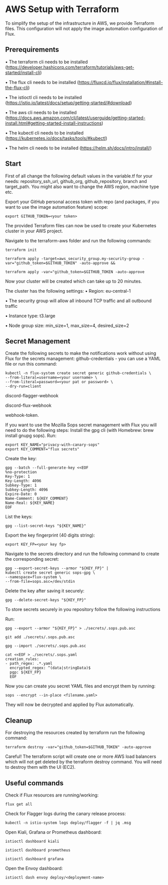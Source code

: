 # AWS Setup with Terraform

To simplify the setup of the infrastructure in AWS, we provide Terraform files. This configuration will not apply the image
automation configuration of Flux. 

## Prerequirements
•   The terraform cli needs to be installed (https://developer.hashicorp.com/terraform/tutorials/aws-get-started/install-cli)

•   The flux cli needs to be installed (https://fluxcd.io/flux/installation/#install-the-flux-cli)

•   The istioctl cli needs to be installed (https://istio.io/latest/docs/setup/getting-started/#download)

•   The aws cli needs to be installed (https://docs.aws.amazon.com/cli/latest/userguide/getting-started-install.html#getting-started-install-instructions)

•   The kubectl cli needs to be installed (https://kubernetes.io/docs/tasks/tools/#kubectl)

•   The helm cli needs to be installed (https://helm.sh/docs/intro/install/)

## Start
First of all change the following default values in the variable.tf for your needs:
repository_ssh_url, github_org, github_repository, branch and target_path. You might also want to change the AWS region, machine type etc.

Export your GitHub personal access token with repo (and packages, if you want to use the image automation feature) scope:
```shell
export GITHUB_TOKEN=<your token>
```

The provided Terraform files can now be used to create your Kubernetes cluster in your AWS project.

Navigate to the terraform-aws folder and run the following commands:
```shell
terraform init
```
```shell
terraform apply -target=aws_security_group.my-security-group -var="github_token=$GITHUB_TOKEN" -auto-approve &&  

terraform apply -var="github_token=$GITHUB_TOKEN -auto-approve
```

Now your cluster will be created which can take up to 20 minutes.

The cluster has the following settings:
•	Region: eu-central-1

•	The security group will allow all inbound TCP traffic and all outbound traffic

•	Instance type: t3.large

•   Node group size: min_size=1, max_size=4, desired_size=2

## Secret Management
Create the following secrets to make the notifications work without using Flux for the secrets management:
github-credentials - you can use a YAML file or run this command:
```shell
kubectl -n flux-system create secret generic github-credentials \
--from-literal=username=<your username> \
--from-literal=password=<your pat or password> \
--dry-run=client 
```
discord-flagger-webhook

discord-flux-webhook

webhook-token.

If you want to use the Mozilla Sops secret management with Flux you will need to do the following steps:
Install the gpg cli (with Homebrew: brew install gnupg sops).
Run:
```shell
export KEY_NAME="privacy-with-canary-sops"
export KEY_COMMENT="flux secrets"
```
Create the key:
```shell
gpg --batch --full-generate-key <<EOF
%no-protection
Key-Type: 1
Key-Length: 4096
Subkey-Type: 1
Subkey-Length: 4096
Expire-Date: 0
Name-Comment: ${KEY_COMMENT}
Name-Real: ${KEY_NAME}
EOF
```
List the keys:
```shell
gpg --list-secret-keys "${KEY_NAME}"
```
Export the key fingerprint (40 digits string):
```shell
export KEY_FP=<your key fp>
```
Navigate to the secrets directory and run the following command to create the corresponding secret:
```shell
gpg --export-secret-keys --armor "${KEY_FP}" |
kubectl create secret generic sops-gpg \
--namespace=flux-system \
--from-file=sops.asc=/dev/stdin
```
Delete the key after saving it securely:
```shell
gpg --delete-secret-keys "${KEY_FP}"
```

To store secrets securely in you repository follow the following instructions

Run:
```shell
gpg --export --armor "${KEY_FP}" > ./secrets/.sops.pub.asc
```
```shell
git add ./secrets/.sops.pub.asc
```
```shell
gpg --import ./secrets/.sops.pub.asc
```
```shell
cat <<EOF > ./secrets/.sops.yaml
creation_rules:
- path_regex: .*.yaml
  encrypted_regex: ^(data|stringData)$
  pgp: ${KEY_FP}
  EOF
```

Now you can create you secret YAML files and encrypt them by running:
```shell
sops --encrypt --in-place <filename.yaml>
```

They will now be decrypted and applied by Flux automatically.

## Cleanup
For destroying the resources created by terraform run the following command:
```shell
terraform destroy -var="github_token=$GITHUB_TOKEN" -auto-approve
```

Careful! The terraform script will create one or more AWS load balancers which will not get deleted by the terraform 
destroy command. You will need to destroy them with the UI (EC2).


## Useful commands
Check if Flux resources are running/working: 
```shell
flux get all
```

Check for Flagger logs during the canary release process: 
```shell
kubectl -n istio-system logs deploy/flagger -f | jq .msg
```

Open Kiali, Grafana or Prometheus dashboard:
```shell
istioctl dashboard kiali
```
```shell
istioctl dashboard prometheus
```
```shell
istioctl dashboard grafana
```

Open the Envoy dashboard:
```shell
istioctl dash envoy deploy/<deployment-name>
```